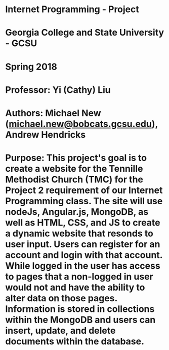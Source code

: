 # Internet Programming - Project

# Georgia College and State University - GCSU

# Spring 2018

# Professor: Yi (Cathy) Liu

# Authors: Michael New (michael.new@bobcats.gcsu.edu), Andrew Hendricks

# Purpose: This project's goal is to create a website for the Tennille Methodist Church (TMC) for the Project 2 requirement of our Internet Programming class. The site will use nodeJs, Angular.js, MongoDB, as well as HTML, CSS, and JS to create a dynamic website that resonds to user input. Users can register for an account and login with that account. While logged in the user has access to pages that a non-logged in user would not and have the ability to alter data on those pages. Information is stored in collections within the MongoDB and users can insert, update, and delete documents within the database. 
